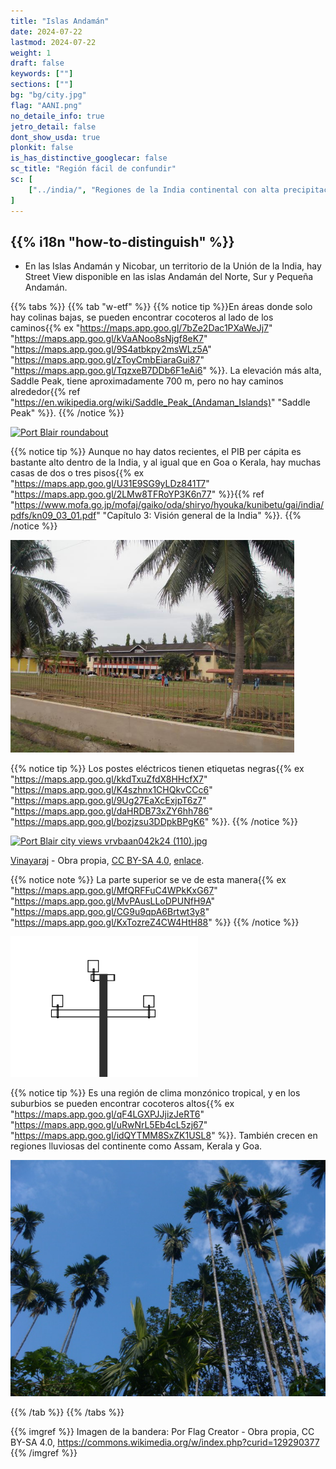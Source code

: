 ```yaml
---
title: "Islas Andamán"
date: 2024-07-22
lastmod: 2024-07-22
weight: 1
draft: false
keywords: [""]
sections: [""]
bg: "bg/city.jpg"
flag: "AANI.png"
no_detaile_info: true
jetro_detail: false
dont_show_usda: true
plonkit: false
is_has_distinctive_googlecar: false
sc_title: "Región fácil de confundir"
sc: [
    ["../india/", "Regiones de la India continental con alta precipitación"],
]
---
```


<div class="main-desciption country-description">
    <h2 class="section-title">{{% i18n "how-to-distinguish" %}}</h2>
    <ul class="rule-list">
        <li>En las Islas Andamán y Nicobar, un territorio de la Unión de la India, hay Street View disponible en las islas Andamán del Norte, Sur y Pequeña Andamán.</li>
    </ul>
</div>

{{% tabs %}}
{{% tab "w-etf" %}}
{{% notice tip %}}En áreas donde solo hay colinas bajas, se pueden encontrar cocoteros al lado de los caminos{{% ex "https://maps.app.goo.gl/7bZe2Dac1PXaWeJj7" "https://maps.app.goo.gl/kVaANoo8sNjgf8eK7" "https://maps.app.goo.gl/9S4atbkpy2msWLz5A" "https://maps.app.goo.gl/zToyCmbEiaraGui87" "https://maps.app.goo.gl/TqzxeB7DDb6F1eAi6" %}}. La elevación más alta, Saddle Peak, tiene aproximadamente 700 m, pero no hay caminos alrededor{{% ref "https://en.wikipedia.org/wiki/Saddle_Peak_(Andaman_Islands)" "Saddle Peak" %}}.
{{% /notice %}}
<div class="googlemap-if no-margin">
<a data-flickr-embed="true" href="https://www.flickr.com/photos/olivewitch/39687854755/in/photolist-23t5CvR-cJDdZU-bBsCxB-j9gR6M-cJtp8y-28XSmL9-Zounuz-J7UQKD-2eW6G2c-qRtsZS-2eW6Gcn-24iWNWt-25hK6bq-5TDzQN-pXEXxd-2fgVnWW-qcaanL-PEGSV1-PEGSoQ-DhJaP-icWqCG-2eW6G3p-Gb5Sof-2eRvc33-r8X3o7-vdiJMP-PEGRYm-r9a43n-2eRvbXJ-eNkz6Q-94kutw-7BPrGG-exfgLV-gPLCz9-hQTRSw-9hQcVG-BqghnZ-22DasGF-21JX7yM-62tE8A-5GkdRh-28Zpoom-7t5EoP-7Gjjgd-224F3Fs-8bgzjs-r94NcN-r933CD-PEGSwW-bEL8sX" title="Port Blair roundabout"><img src="https://live.staticflickr.com/4606/39687854755_1433e1dc39_c.jpg" width="90%" alt="Port Blair roundabout"/></a><script async src="//embedr.flickr.com/assets/client-code.js" charset="utf-8"></script>
</div>

{{% notice tip %}}
Aunque no hay datos recientes, el PIB per cápita es bastante alto dentro de la India, y al igual que en Goa o Kerala, hay muchas casas de dos o tres pisos{{% ex "https://maps.app.goo.gl/U31E9SG9yLDz841T7" "https://maps.app.goo.gl/2LMw8TFRoYP3K6n77" %}}{{% ref "https://www.mofa.go.jp/mofaj/gaiko/oda/shiryo/hyouka/kunibetu/gai/india/pdfs/kn09_03_01.pdf" "Capítulo 3: Visión general de la India" %}}.
{{% /notice %}}
<div class="googlemap-if no-margin">
<img src="960px-Andaman_Club,_Port_Blair,_India.jpg" width="90%">
</div>

{{% notice tip %}}
Los postes eléctricos tienen etiquetas negras{{% ex "https://maps.app.goo.gl/kkdTxuZfdX8HHcfX7" "https://maps.app.goo.gl/K4szhnx1CHQkvCCc6" "https://maps.app.goo.gl/9Ug27EaXcExjpT6z7" "https://maps.app.goo.gl/daHRDB73xZY6hh786" "https://maps.app.goo.gl/bozjzsu3DDpkBPgK6" %}}.
{{% /notice %}}
<div class="googlemap-if no-margin">
<p><a href="https://commons.wikimedia.org/wiki/File:Port_Blair_city_views_vrvbaan042k24_(110).jpg#/media/File:Port_Blair_city_views_vrvbaan042k24_(110).jpg"><img src="https://upload.wikimedia.org/wikipedia/commons/6/69/Port_Blair_city_views_vrvbaan042k24_%28110%29.jpg" alt="Port Blair city views vrvbaan042k24 (110).jpg" width="90%"></a></p><p><a href="//commons.wikimedia.org/wiki/User:Vinayaraj" title="User:Vinayaraj">Vinayaraj</a> - <span class="int-own-work" lang="ja">Obra propia</span>, <a href="https://creativecommons.org/licenses/by-sa/4.0" title="Creative Commons Attribution-Share Alike 4.0">CC BY-SA 4.0</a>, <a href="https://commons.wikimedia.org/w/index.php?curid=148712667">enlace</a>.</p>
</div>

{{% notice note %}}
La parte superior se ve de esta manera{{% ex "https://maps.app.goo.gl/MfQRFFuC4WPkKxG67" "https://maps.app.goo.gl/MvPAusLLoDPUNfH9A" "https://maps.app.goo.gl/CG9u9qpA6Brtwt3y8" "https://maps.app.goo.gl/KxTozreZ4CW4HtH88" %}}
{{% /notice %}}

<div class="googlemap-if no-margin">
<img src="poletop.png" width="300px">
</div>

{{% notice tip %}}
Es una región de clima monzónico tropical, y en los suburbios se pueden encontrar cocoteros altos{{% ex "https://maps.app.goo.gl/qF4LGXPJJjizJeRT6" "https://maps.app.goo.gl/uRwNrL5Eb4cL5zj67" "https://maps.app.goo.gl/idQYTMM8SxZK1USL8" %}}. También crecen en regiones lluviosas del continente como Assam, Kerala y Goa.

<div class="googlemap-if no-margin">
<img src="../india/arecanut_trees_assam.jpg">
</div>

{{% /tab %}}
{{% /tabs %}}

{{% imgref %}}
Imagen de la bandera: Por Flag Creator - Obra propia, CC BY-SA 4.0, https://commons.wikimedia.org/w/index.php?curid=129290377
{{% /imgref %}}
